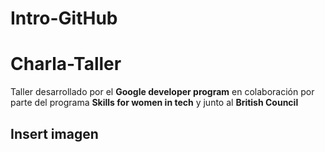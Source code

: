 # Intro-GitHub
 
 # Charla-Taller 

 Taller desarrollado por el **Google developer program** en colaboración por parte del programa **Skills for women in tech** y junto al **British Council** 

## Insert imagen

  